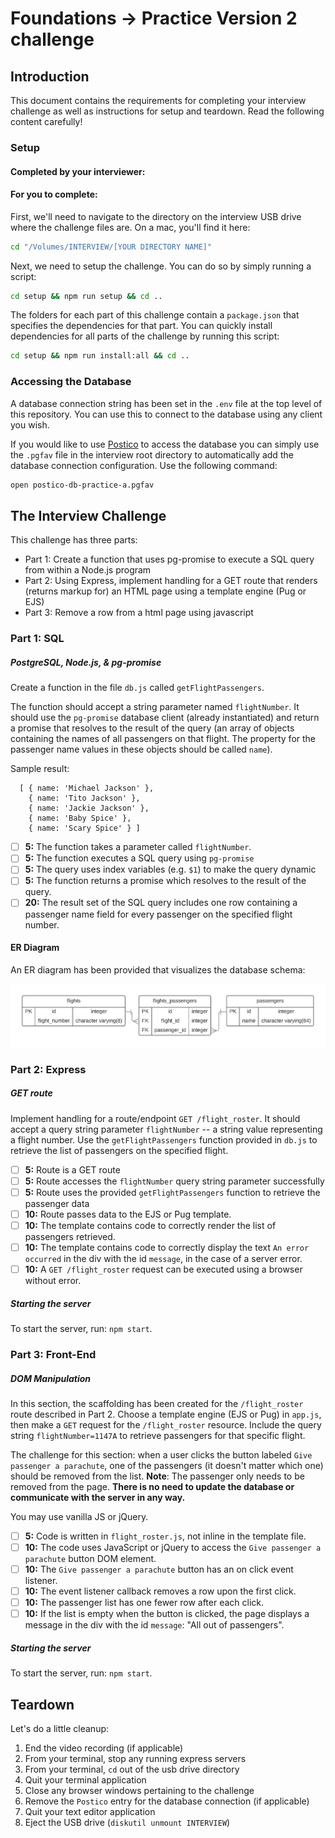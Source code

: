 # Foundations -> Practice Version 2 challenge

## Introduction

This document contains the requirements for completing your interview challenge as well as instructions for setup and teardown. Read the following content carefully!

### Setup

#### Completed by your interviewer:


#### For you to complete:
First, we'll need to navigate to the directory on the interview USB drive where the challenge files are. On a mac, you'll find it here:

```sh
cd "/Volumes/INTERVIEW/[YOUR DIRECTORY NAME]"
```

Next, we need to setup the challenge. You can do so by simply running a script:

```sh
cd setup && npm run setup && cd ..
```

The folders for each part of this challenge contain a `package.json` that specifies the dependencies for that part. You can quickly install dependencies for all parts of the challenge by running this script:

```sh
cd setup && npm run install:all && cd ..
```


### Accessing the Database

A database connection string has been set in the `.env` file at the top level of this repository. You can use this to connect to the database using any client you wish.

If you would like to use [Postico](https://eggerapps.at/postico) to access the database you can simply use the `.pgfav` file in the interview root directory to automatically add the database connection configuration. Use the following command:

```sh
open postico-db-practice-a.pgfav
```

## The Interview Challenge

This challenge has three parts:

- Part 1: Create a function that uses pg-promise to execute a SQL query from within a Node.js program
- Part 2: Using Express, implement handling for a GET route that renders (returns markup for) an HTML page using a template engine (Pug or EJS)
- Part 3: Remove a row from a html page using javascript

### Part 1: SQL

##### PostgreSQL, Node.js, & pg-promise

Create a function in the file `db.js` called `getFlightPassengers`.

The function should accept a string parameter named `flightNumber`. It should use the `pg-promise` database client (already instantiated) and return a promise that resolves to the result of the query (an array of objects containing the names of all passengers on that flight. The property for the passenger name values in these objects should be called `name`).

Sample result:

```
  [ { name: 'Michael Jackson' },
    { name: 'Tito Jackson' },
    { name: 'Jackie Jackson' },
    { name: 'Baby Spice' },
    { name: 'Scary Spice' } ]
```

- [ ] __5:__ The function takes a parameter called `flightNumber`.
- [ ] __5:__ The function executes a SQL query using `pg-promise`
- [ ] __5:__ The query uses index variables (e.g. `$1`) to make the query dynamic
- [ ] __5:__ The function returns a promise which resolves to the result of the query.
- [ ] __20:__ The result set of the SQL query includes one row containing a passenger name field for every passenger on the specified flight number.

#### ER Diagram

An ER diagram has been provided that visualizes the database schema:

![ER Diagram](/part-1/flights_ERD.png)

### Part 2: Express

##### GET route

Implement handling for a route/endpoint `GET /flight_roster`. It should accept a query string parameter `flightNumber` -- a string value representing a flight number. Use the `getFlightPassengers` function provided in `db.js` to retrieve the list of passengers on the specified flight.

- [ ] __5:__ Route is a GET route
- [ ] __5:__ Route accesses the `flightNumber` query string parameter successfully
- [ ] __5:__ Route uses the provided `getFlightPassengers` function to retrieve the passenger data
- [ ] __10:__ Route passes data to the EJS or Pug template.
- [ ] __10:__ The template contains code to correctly render the list of passengers retrieved.
- [ ] __10:__ The template contains code to correctly display the text `An error occurred` in the div with the id `message`, in the case of a server error.
- [ ] __10:__ A `GET /flight_roster` request can be executed using a browser without error.

##### Starting the server

To start the server, run: `npm start`.

### Part 3: Front-End

##### DOM Manipulation

In this section, the scaffolding has been created for the `/flight_roster` route described in Part 2. Choose a template engine (EJS or Pug) in `app.js`, then make a `GET` request for the `/flight_roster` resource. Include the query string `flightNumber=1147A` to retrieve passengers for that specific flight.

The challenge for this section: when a user clicks the button labeled `Give passenger a parachute`, one of the passengers (it doesn't matter which one) should be removed from the list. __Note__: The passenger only needs to be removed from the page. __There is no need to update the database or communicate with the server in any way.__

You may use vanilla JS or jQuery.

- [ ] __5:__ Code is written in `flight_roster.js`, not inline in the template file.
- [ ] __10:__ The code uses JavaScript or jQuery to access the `Give passenger a parachute` button DOM element.
- [ ] __10:__ The `Give passenger a parachute` button has an on click event listener.
- [ ] __10:__ The event listener callback removes a row upon the first click.
- [ ] __10:__ The passenger list has one fewer row after each click.
- [ ] __10:__ If the list is empty when the button is clicked, the page displays a message in the div with the id `message`: "All out of passengers".

##### Starting the server

To start the server, run: `npm start`.

## Teardown

Let's do a little cleanup:

1. End the video recording (if applicable)
2. From your terminal, stop any running express servers
3. From your terminal, `cd` out of the usb drive directory
4. Quit your terminal application
6. Close any browser windows pertaining to the challenge
7. Remove the `Postico` entry for the database connection (if applicable)
5. Quit your text editor application
8. Eject the USB drive (`diskutil unmount INTERVIEW`)
